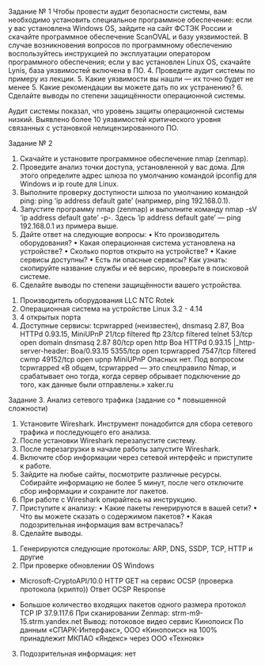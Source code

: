 Задание № 1
Чтобы провести аудит безопасности системы, вам необходимо установить специальное программное обеспечение:
если у вас установлена Windows OS, зайдите на сайт ФСТЭК России 
и скачайте программное обеспечение ScanOVAL и базу уязвимостей. В случае возникновения вопросов по программному обеспечению воспользуйтесь инструкцией по эксплуатации оператором программного обеспечения;
если у вас установлен Linux OS, скачайте Lynis, база уязвимостей включена в ПО.
4.	Проведите аудит системы по примеру из лекции.
5.	Какие уязвимости вы нашли — их точно будет не менее 5. Какие рекомендации вы можете дать по их устранению?
6.	Сделайте выводы по степени защищённости операционной системы.

Аудит системы показал, что уровень защиты операционной системы низкий. Выявлено более 10 уязвимостей критического уровня связанных с установкой нелицензированного ПО.

Задание № 2
1.	Скачайте и установите программное обеспечение nmap (zenmap).
2.	Проведите анализ точки доступа, установленной у вас дома. Для этого определите адрес шлюза по умолчанию командой ipconfig для Windows и ip route для Linux.
3.	Выполните проверку доступности шлюза по умолчанию командой ping: ping ‘ip address default gate’ (например, ping 192.168.0.1).
4.	Запустите программу nmap (zenmap) и выполните команду nmap -sV ‘ip address default gate’ -p-. Здесь ‘ip address default gate’ — ping 192.168.0.1 из примера выше.
5.	Дайте ответ на следующие вопросы:
•	Кто производитель оборудования?
•	Какая операционная система установлена на устройстве?
•	Сколько портов открыто на устройстве?
•	Какие сервисы доступны?
•	Есть ли опасные сервисы? Как узнать: скопируйте название службы и её версию, проверьте в поисковой системе.
6.	Сделайте выводы по степени защищённости вашего устройства.

1)	Производитель оборудования LLC NTC Rotek
2)	Операционная система на устройстве Linux 3.2 - 4.14
3)	4 открытых порта
4)	Доступные сервисы: tcpwrapped (неизвестен), dnsmasq 2.87, Boa HTTPd 0.93.15, MiniUPnP
21/tcp    filtered ftp
23/tcp    filtered telnet
53/tcp    open     domain     dnsmasq 2.87
80/tcp    open     http       Boa HTTPd 0.93.15
|_http-server-header: Boa/0.93.15
5355/tcp  open     tcpwrapped
7547/tcp  filtered cwmp
49152/tcp open     upnp       MiniUPnP
Опасных нет. Под вопросом tcpwrapped «В общем, tcpwrapped — это спецправило Nmap, и срабатывает оно тогда, когда сервер обрывает подключение до того, как данные были отправлены.» xaker.ru


Задание 3. Анализ сетевого трафика (задание со * повышенной сложности)
1.	Установите Wireshark. Инструмент понадобится для сбора сетевого трафика и последующего его анализа.
2.	После установки Wireshark перезапустите систему.
3.	После перезагрузки в начале работы запустите Wireshark.
4.	Включите сбор информации через сетевой интерфейс и приступите к работе.
5.	Зайдите на любые сайты, посмотрите различные ресурсы. Собирайте информацию не более 5 минут, после чего отключите сбор информации и сохраните лог пакетов.
6.	При работе с Wireshark опирайтесь на инструкцию.
7.	Приступите к анализу:
•	Какие пакеты генерируются в вашей сети?
•	Что вы можете сказать о содержимом пакетов?
•	Какая подозрительная информация вам встречалась?
8.	Сделайте выводы.

1)	Генерируются следующие протоколы: ARP, DNS, SSDP, TCP, HTTP и другие
2)	При проверке обновлении OS Windows

- Microsoft-CryptoAPI/10.0 HTTP GET на сервис OCSP (проверка протокола (крипто))
Ответ OCSP Response

- Большое количество входящих пакетов одного размера протокол TCP
IP 37.9.117.6
При сканировании Zenmap: strm-m9-15.strm.yandex.net
Вывод: потоковое видео сервис Кинопоиск
По данным «СПАРК-Интерфакс», ООО «Кинопоиск» на 100% принадлежит МКПАО «Яндекс» через ООО «Технояк»
3)	Подозрительная информация: нет
